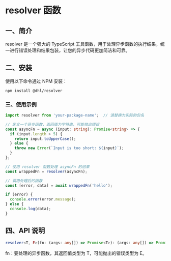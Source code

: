 # resolver 函数
## 一、简介
resolver 是一个强大的 TypeScript 工具函数，用于处理异步函数的执行结果，统一进行错误处理和结果包装，让您的异步代码更加简洁和可靠。
## 二、安装
使用以下命令通过 NPM 安装：
```shell
npm install @dhl/resolver 
```

### 三、使用示例

```ts
import resolver from 'your-package-name';  // 请替换为实际的包名

// 定义一个异步函数，返回值为字符串，可能抛出错误
const asyncFn = async (input: string): Promise<string> => {
  if (input.length > 5) {
    return input.toUpperCase();
  } else {
    throw new Error(`Input is too short: ${input}`);
  }
};

// 使用 resolver 函数处理 asyncFn 的结果
const wrappedFn = resolver(asyncFn);

// 调用处理后的函数
const [error, data] = await wrappedFn('hello');

if (error) {
  console.error(error.message);
} else {
  console.log(data);
}

```
## 四、API 说明

```ts
resolver<T, E>(fn: (args: any[]) => Promise<T>): (args: any[]) => Promise<[E | null, T | null]>
```

fn：要处理的异步函数，其返回值类型为 T，可能抛出的错误类型为 E。